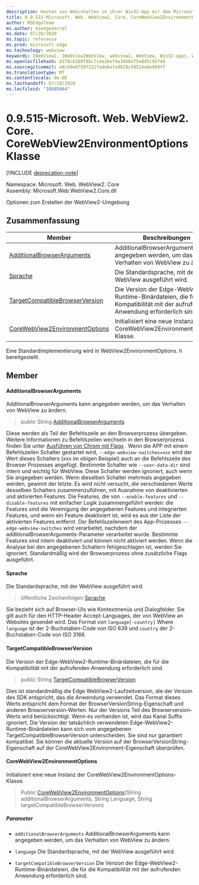 ```yaml
---
description: Hosten von Webinhalten in ihrer Win32-App mit dem Microsoft Edge WebView2-Steuerelement
title: 0.9.515-Microsoft. Web. WebView2. Core. CoreWebView2EnvironmentOptions
author: MSEdgeTeam
ms.author: msedgedevrel
ms.date: 07/20/2020
ms.topic: reference
ms.prod: microsoft-edge
ms.technology: webview
keywords: IWebView2, IWebView2WebView, webview2, WebView, Win32-apps, Win32, Edge, ICoreWebView2, ICoreWebView2Controller, Browser-Steuerelement, Edge-HTML
ms.openlocfilehash: 8378c6388f0bc7cda26ef4a34b8ef5e8d5c95f4d
ms.sourcegitcommit: e0cb9e6f59f222fade6afa4829c59524a9a9b9ff
ms.translationtype: MT
ms.contentlocale: de-DE
ms.lasthandoff: 07/20/2020
ms.locfileid: "10885044"
---
```

# 0.9.515-Microsoft. Web. WebView2. Core. CoreWebView2EnvironmentOptions Klasse 

[!INCLUDE [deprecation-note](../../includes/deprecation-note.md)]

Namespace: Microsoft. Web. WebView2. Core \
Assembly: Microsoft.Web.WebView2.Core.dll

Optionen zum Erstellen der WebView2-Umgebung

## Zusammenfassung

 Member                        | Beschreibungen
--------------------------------|---------------------------------------------
[AdditionalBrowserArguments](#additionalbrowserarguments) | AdditionalBrowserArguments kann angegeben werden, um das Verhalten von WebView zu ändern.
[Sprache](#language) | Die Standardsprache, mit der WebView ausgeführt wird.
[TargetCompatibleBrowserVersion](#targetcompatiblebrowserversion) | Die Version der Edge-WebView2-Runtime-Binärdateien, die für die Kompatibilität mit der aufrufenden Anwendung erforderlich sind.
[CoreWebView2EnvironmentOptions](#corewebview2environmentoptions) | Initialisiert eine neue Instanz der CoreWebView2EnvironmentOptions-Klasse.

Eine Standardimplementierung wird in WebView2EnvironmentOptions. h bereitgestellt.

## Member

#### AdditionalBrowserArguments 

AdditionalBrowserArguments kann angegeben werden, um das Verhalten von WebView zu ändern.

> public String [AdditionalBrowserArguments](#additionalbrowserarguments)

Diese werden als Teil der Befehlszeile an den Browserprozess übergeben. Weitere Informationen zu Befehlszeilen wechseln in den Browserprozess finden Sie unter [Ausführen von Chrom mit Flags](https://aka.ms/RunChromiumWithFlags) . Wenn die APP mit einem Befehlszeilen Schalter gestartet wird, `--edge-webview-switches=xxx` wird der Wert dieses Schalters (xxx im obigen Beispiel) auch an die Befehlszeile des Browser Prozesses angefügt. Bestimmte Schalter wie `--user-data-dir` sind intern und wichtig für WebView. Diese Schalter werden ignoriert, auch wenn Sie angegeben werden. Wenn dieselben Schalter mehrmals angegeben werden, gewinnt der letzte. Es wird nicht versucht, die verschiedenen Werte desselben Schalters zusammenzuführen, mit Ausnahme von deaktivierten und aktivierten Features. Die Features, die von `--enable-features` und `--disable-features` mit einfacher Logik zusammengeführt werden: die Features sind die Vereinigung der angegebenen Features und integrierten Features, und wenn ein Feature deaktiviert ist, wird es aus der Liste der aktivierten Features entfernt. Der Befehlszeilenwert des App-Prozesses `--edge-webview-switches` wird verarbeitet, nachdem der additionalBrowserArguments-Parameter verarbeitet wurde. Bestimmte Features sind intern deaktiviert und können nicht aktiviert werden. Wenn die Analyse bei den angegebenen Schaltern fehlgeschlagen ist, werden Sie ignoriert. Standardmäßig wird der Browserprozess ohne zusätzliche Flags ausgeführt.

#### Sprache 

Die Standardsprache, mit der WebView ausgeführt wird.

> öffentliche Zeichenfolgen [Sprache](#language)

Sie bezieht sich auf Browser-UIs wie Kontextmenüs und Dialogfelder. Sie gilt auch für den HTTP-Header Accept-Languages, der von WebView an Websites gesendet wird. Das Format von `language[-country]` Where `language` ist der 2-Buchstaben-Code von ISO 639 und `country` der 2-Buchstaben-Code von ISO 3166.

#### TargetCompatibleBrowserVersion 

Die Version der Edge-WebView2-Runtime-Binärdateien, die für die Kompatibilität mit der aufrufenden Anwendung erforderlich sind.

> public String [TargetCompatibleBrowserVersion](#targetcompatiblebrowserversion)

Dies ist standardmäßig die Edge WebView2-Laufzeitversion, die der Version des SDK entspricht, das die Anwendung verwendet. Das Format dieses Werts entspricht dem Format der BrowserVersionString-Eigenschaft und anderen Browserversion-Werten. Nur der Versions Teil des Browserversion-Werts wird berücksichtigt. Wenn es vorhanden ist, wird das Kanal Suffix ignoriert. Die Version der tatsächlich verwendeten Edge-WebView2-Runtime-Binärdateien kann sich vom angegebenen TargetCompatibleBrowserVersion unterscheiden. Sie sind nur garantiert kompatibel. Sie können die aktuelle Version auf der BrowserVersionString-Eigenschaft auf der CoreWebView2Environment-Eigenschaft überprüfen.

#### CoreWebView2EnvironmentOptions 

Initialisiert eine neue Instanz der CoreWebView2EnvironmentOptions-Klasse.

> Public [CoreWebView2EnvironmentOptions](#corewebview2environmentoptions)(String additionalBrowserArguments, String Language, String targetCompatibleBrowserVersion)

##### Parameter
* `additionalBrowserArguments` AdditionalBrowserArguments kann angegeben werden, um das Verhalten von WebView zu ändern. 

* `language` Die Standardsprache, mit der WebView ausgeführt wird. 

* `targetCompatibleBrowserVersion` Die Version der Edge-WebView2-Runtime-Binärdateien, die für die Kompatibilität mit der aufrufenden Anwendung erforderlich sind.

